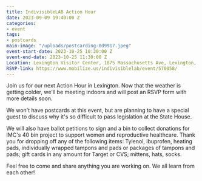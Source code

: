```yaml
---
title: IndivisibleLAB Action Hour
date: 2023-09-09 19:40:00 Z
categories:
- event
tags:
- postcards
main-image: "/uploads/postcarding-0d9917.jpeg"
event-start-date: 2023-10-25 10:30:00 Z
event-end-date: 2023-10-25 11:30:00 Z
Location: Lexington Visitor Center, 1875 Massachusetts Ave, Lexington, MA
RSVP-link: https://www.mobilize.us/indivisiblelab/event/570058/
---
```


Join us for our next Action Hour in Lexington. Now that the weather is getting colder, we'll be meeting indoors and will post an RSVP form with more details soon. 

We won't have postcards at this event, but are planning to have a special guest to discuss why it's so difficult to pass legislation at the State House. 

We will also have ballot petitions to sign and a bin to collect donations for IMC's 40 bin project to support women and reproductive healthcare. Thank you for dropping off any of the following items: Tylenol, ibuprofen, heating pads, individually wrapped tampons and pads or packages of tampons and pads; gift cards in any amount for Target or CVS; mittens, hats, socks.

Feel free to come and share anything you are working on. We all learn from each other!